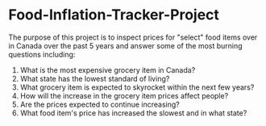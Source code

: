 # Food-Inflation-Tracker-Project

The purpose of this project is to inspect prices for "select" food items over in Canada over the past 5 years and answer some of the most burning questions including:

1. What is the most expensive grocery item in Canada?
2. What state has the lowest standard of living? 
3. What grocery item is expected to skyrocket within the next few years?
4. How will the increase in the grocery item prices affect people?
5. Are the prices expected to continue increasing?
6. What food item's price has increased the slowest and in what state?
